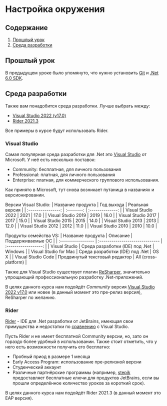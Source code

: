 # Настройка окружения


## Содержание

1. [Прошлый урок](#Прошлый-урок)
2. [Среда разработки](#Среда-разработки)


## Прошлый урок

В предыдущем уроке было упомянуто, что нужно установить [Git](https://git-scm.com) и
[.Net 6.0 SDK](https://dotnet.microsoft.com/download/dotnet/6.0).


## Среда разработки

Также вам понадобится среда разработки. Лучше выбрать между:
- [Visual Studio 2022 (v17.0)](#Visual-Studio)
- [Rider 2021.3](#Rider)

Все примеры в курсе будут использовать Rider.

### Visual Studio

Самая популярная среда разработки для .Net это [Visual Studio](https://visualstudio.microsoft.com) от Microsoft. У неё
есть несколько поставок:
- Community: бесплатная, для личного пользования
- Professional: платная, для личного пользования
- Enterprise: платная, для коммерческого группового использования.

Как принято в Microsoft, тут снова возникает путаница в названиях и версионировании.

Версии Visual Studio:
| Название  продукта | Год выхода | Реальная  версия |
| :----------------: | :--------: | :--------------: |
| Visual Studio 2022 |    2021    |       17.0       |
| Visual Studio 2019 |    2019    |       16.0       |
| Visual Studio 2017 |    2017    |       15.0       |
| Visual Studio 2015 |    2015    |       14.0       |
| Visual Studio 2013 |    2013    |       12.0       |
| Visual Studio 2012 |    2012    |       11.0       |
| Visual Studio 2010 |    2010    |       10.0       |

Продукты семейства VS:
| Название продукта      | Описание                        | Поддерживаемые ОС    |
| :-----------------     | :------------------------------ | :------------------: |
| Visual Studio          | Среда разработки (IDE) под .Net | Windows              |
| Visual Studio for Mac  | Среда разработки (IDE) под .Net | OS X                 |
| Visual Studio Code     | Продвинутый текстовый редактор  | All (cross-platform) |

Также для Visual Studio существует плагин [ReSharper](https://www.jetbrains.com/resharper), значительно упрощающий
профессиональную разработку .Net-приложений.

В целях данного курса нам подойдёт *Community* версия
[Visual Studio 2022 v17.0](https://visualstudio.microsoft.com/downloads/) или новее (в данный момент это пре-релиз
версия), ReSharper по желанию.

### Rider

[Rider](https://www.jetbrains.com/rider) - IDE для .Net разработки от JetBrains, имеющая свои примущества и недостатки
по [сравнению](https://www.jetbrains.com/rider/compare/rider-vs-visual-studio) с Visual Studio.

Пусть Rider и не имеет бесплатной Community версии, но, зато он гораздо более удобный в использовании. Также стоит
отметить, что у него есть возможности получить его бесплатно:
- Пробный приод в размере 1 месяца
- Early Access Program: использование пре-релизной версии
- Студенческий аккаунт
- Различные партнёрские программы (например, [stepik](https://stepik.org/catalog) предоставляет бесплатные ключи для
продуктов JetBrains, если вы прошли определённое количество уроков за короткий срок).

В целях данного курса нам подойдёт Rider 2021.3 (в данный момент это EAP версия).